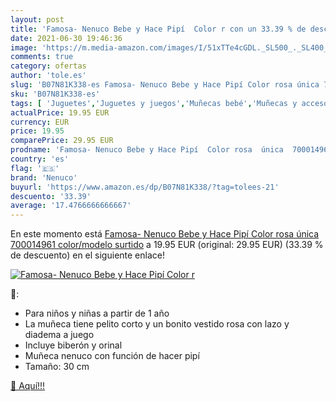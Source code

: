```yaml
---
layout: post
title: 'Famosa- Nenuco Bebe y Hace Pipí  Color r con un 33.39 % de descuento'
date: 2021-06-30 19:46:36
image: 'https://m.media-amazon.com/images/I/51xTTe4cGDL._SL500_._SL400_.jpg'
comments: true
category: ofertas
author: 'tole.es'
slug: 'B07N81K338-es Famosa- Nenuco Bebe y Hace Pipí Color rosa única 700014961...'
sku: 'B07N81K338-es'
tags: [ 'Juguetes','Juguetes y juegos','Muñecas bebé','Muñecas y accesorios','bebe','nenuco', ]
actualPrice: 19.95 EUR
currency: EUR
price: 19.95
comparePrice: 29.95 EUR
prodname: 'Famosa- Nenuco Bebe y Hace Pipí  Color rosa  única  700014961    color/modelo surtido'
country: 'es'
flag: '🇪🇸'
brand: 'Nenuco'
buyurl: 'https://www.amazon.es/dp/B07N81K338/?tag=tolees-21'
descuento: '33.39'
average: '17.4766666666667'
---
```


En este momento está [Famosa- Nenuco Bebe y Hace Pipí  Color rosa  única  700014961    color/modelo surtido](https://www.amazon.es/dp/B07N81K338/?tag=tolees-21) a 19.95 EUR (original: 29.95 EUR) (33.39 %  de descuento) en el siguiente enlace!

[![Famosa- Nenuco Bebe y Hace Pipí  Color r](https://m.media-amazon.com/images/I/51xTTe4cGDL._SL500_._SL400_.jpg)](https://www.amazon.es/dp/B07N81K338/?tag=tolees-21)

🔎:

- Para niños y niñas a partir de 1 año
- La muñeca tiene pelito corto y un bonito vestido rosa con lazo y diadema a juego
- Incluye biberón y orinal
- Muñeca nenuco con función de hacer pipí
- Tamaño: 30 cm

[🛒 Aquí!!!](https://www.amazon.es/dp/B07N81K338/?tag=tolees-21)
